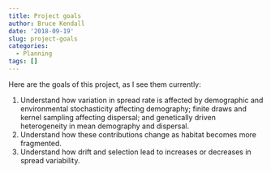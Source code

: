 ```yaml
---
title: Project goals
author: Bruce Kendall
date: '2018-09-19'
slug: project-goals
categories:
  - Planning
tags: []
---
```


Here are the goals of this project, as I see them currently:

1. Understand how variation in spread rate is affected by demographic and environmental stochasticity affecting demography; finite draws and kernel sampling affecting dispersal; and genetically driven heterogeneity in mean demography and dispersal.
2. Understand how these contributions change as habitat becomes more fragmented.
3. Understand how drift and selection lead to increases or decreases in spread variability.
